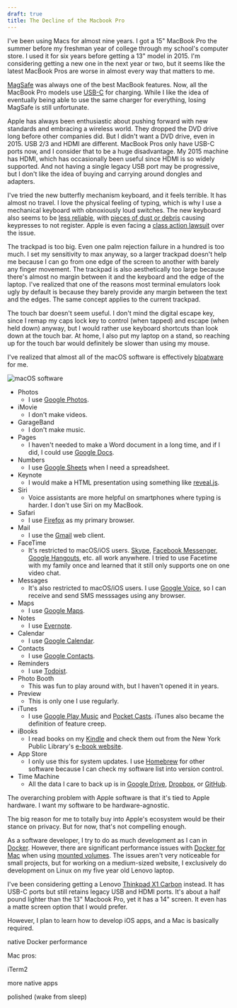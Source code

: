 ```yaml
---
draft: true
title: The Decline of the Macbook Pro
---
```

I've been using Macs for almost nine years. I got a 15" MacBook Pro the summer
before my freshman year of college through my school's computer store. I used
it for six years before getting a 13" model in 2015. I'm considering getting a
new one in the next year or two, but it seems like the latest MacBook Pros are
worse in almost every way that matters to me.

[MagSafe](https://en.wikipedia.org/wiki/MagSafe) was always one of the best
MacBook features. Now, all the MacBook Pro models use
[USB-C](https://en.wikipedia.org/wiki/USB-C) for charging. While I like the
idea of eventually being able to use the same charger for everything, losing
MagSafe is still unfortunate.

Apple has always been enthusiastic about pushing forward with new standards and
embracing a wireless world. They dropped the DVD drive long before other
companies did. But I didn't want a DVD drive, even in 2015. USB 2/3 and HDMI
are different. MacBook Pros only have USB-C ports now, and I consider that to
be a huge disadvantage. My 2015 machine has HDMI, which has occasionally been
useful since HDMI is so widely supported. And not having a single legacy USB
port may be progressive, but I don't like the idea of buying and carrying
around dongles and adapters.

I've tried the new butterfly mechanism keyboard, and it feels terrible. It has
almost no travel. I love the physical feeling of typing, which is why I use a
mechanical keyboard with obnoxiously loud switches. The new keyboard also seems
to be [less
reliable](https://theoutline.com/post/2402/the-new-macbook-keyboard-is-ruining-my-life),
with [pieces of dust or
debris](https://arstechnica.com/gadgets/2018/05/report-butterfly-macbook-pro-keyboards-require-more-frequent-more-expensive-repairs/)
causing keypresses to not register. Apple is even facing a [class action
lawsuit](https://www.engadget.com/2018/05/12/apple-faces-class-action-lawsuit-over-macbook-keyboards/)
over the issue.

The trackpad is too big. Even one palm rejection failure in a hundred is too
much. I set my sensitivity to max anyway, so a larger trackpad doesn't help me
because I can go from one edge of the screen to another with barely any finger
movement. The trackpad is also aesthetically too large because there's almost
no margin between it and the keyboard and the edge of the laptop. I've realized
that one of the reasons most terminal emulators look ugly by default is because
they barely provide any margin between the text and the edges. The same concept
applies to the current trackpad.

The touch bar doesn't seem useful. I don't mind the digital escape key, since I
remap my caps lock key to control (when tapped) and escape (when held down)
anyway, but I would rather use keyboard shortcuts than look down at the touch
bar. At home, I also put my laptop on a stand, so reaching up for the touch bar
would definitely be slower than using my mouse.

I've realized that almost all of the macOS software is effectively [bloatware](https://en.wikipedia.org/wiki/Software_bloat#Bloatware) for me.

![macOS software](https://i.imgur.com/IO6AQCf.png)

* Photos
    * I use [Google Photos](https://www.google.com/photos/about/).
* iMovie
    * I don't make videos.
* GarageBand
    * I don't make music.
* Pages
    * I haven't needed to make a Word document in a long time, and if I did, I could use [Google Docs](https://www.google.com/docs/about/).
* Numbers
    * I use [Google Sheets](https://www.google.com/sheets/about/) when I need a spreadsheet.
* Keynote
    * I would make a HTML presentation using something like [reveal.js](https://revealjs.com/).
* Siri
    * Voice assistants are more helpful on smartphones where typing is harder. I don't use Siri on my MacBook.
* Safari
    * I use [Firefox](https://www.mozilla.org/en-US/firefox/) as my primary browser.
* Mail
    * I use the [Gmail](https://www.google.com/gmail/about/) web client.
* FaceTime
    * It's restricted to macOS/iOS users. [Skype](https://www.skype.com/), [Facebook Messenger](https://www.messenger.com/), [Google Hangouts](https://hangouts.google.com/), etc. all work anywhere. I tried to use Facetime with my family once and learned that it still only supports one on one video chat.
* Messages
    * It's also restricted to macOS/iOS users. I use [Google Voice](https://www.google.com/voice), so I can receive and send SMS messsages using any browser.
* Maps
    * I use [Google Maps](https://www.google.com/maps).
* Notes
    * I use [Evernote](https://www.evernote.com).
* Calendar
    * I use [Google Calendar](https://www.google.com/calendar/about/).
* Contacts
    * I use [Google Contacts](https://www.google.com/contacts/).
* Reminders
    * I use [Todoist](https://todoist.com).
* Photo Booth
    * This was fun to play around with, but I haven't opened it in years.
* Preview
    * This is only one I use regularly.
* iTunes
    * I use [Google Play Music](https://play.google.com/music/) and [Pocket Casts](https://www.shiftyjelly.com/pocketcasts/). iTunes also became the definition of feature creep.
* iBooks
    * I read books on my [Kindle](https://en.wikipedia.org/wiki/Amazon_Kindle) and check them out from the New York Public Library's [e-book website](https://nypl.overdrive.com/).
* App Store
    * I only use this for system updates. I use [Homebrew](https://caskroom.github.io/) for other software because I can check my software list into version control.
* Time Machine
    * All the data I care to back up is in [Google Drive](https://www.google.com/drive/), [Dropbox](https://www.dropbox.com/), or [GitHub](https://github.com/).

The overarching problem with Apple software is that it's tied to Apple
hardware. I want my software to be hardware-agnostic.

The big reason for me to totally buy into Apple's ecosystem would be their
stance on privacy. But for now, that's not compelling enough.

As a software developer, I try to do as much development as I can in
[Docker](https://www.docker.com/). However, there are significant performance
issues with [Docker for Mac](https://www.docker.com/docker-mac) when using
[mounted volumes](https://github.com/docker/for-mac/issues/77). The issues
aren't very noticeable for small projects, but for working on a medium-sized website, I exclusively do development on Linux on my five year old Lenovo laptop.

I've been considering getting a Lenovo [Thinkpad X1
Carbon](https://en.wikipedia.org/wiki/ThinkPad_X1_Carbon) instead. It has USB-C
ports but still retains legacy USB and HDMI ports. It's about a half pound
lighter than the 13" Macbook Pro, yet it has a 14" screen. It even has a matte
screen option that I would prefer.

However, I plan to learn how to develop iOS apps, and a Mac is basically required.

native Docker performance

Mac pros:

iTerm2

more native apps

polished (wake from sleep)

